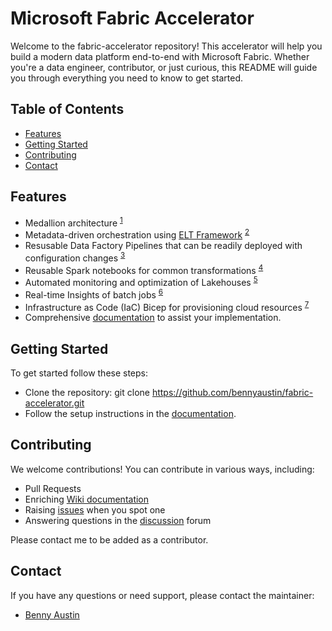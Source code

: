 # Microsoft Fabric Accelerator
Welcome to the fabric-accelerator repository! This accelerator will help you build a modern data platform end-to-end with Microsoft Fabric. Whether you're a data engineer, contributor, or just curious, this README will guide you through everything you need to know to get started.

## Table of Contents
- [Features](#features)
- [Getting Started](#getting-started)
- [Contributing](#contributing)
- [Contact](#contact)

## Features
- Medallion architecture <sup>[1](https://github.com/bennyaustin/fabric-accelerator/wiki/02-Architecture)</sup>
- Metadata-driven orchestration using [ELT Framework](https://github.com/bennyaustin/elt-framework) <sup>[2](https://github.com/bennyaustin/fabric-accelerator/wiki/03-Metadata%E2%80%90driven-Orchestration)</sup> 
- Resusable Data Factory Pipelines that can be readily deployed with configuration changes <sup>[3](https://github.com/bennyaustin/fabric-accelerator/wiki/04-Reusable-Data-Factory-Pipelines)</sup>
- Reusable Spark notebooks for common transformations <sup>[4](https://github.com/bennyaustin/fabric-accelerator/wiki/05-Reusable-Spark-Notebooks)</sup>
- Automated monitoring and optimization of Lakehouses <sup>[5](https://github.com/bennyaustin/fabric-accelerator/wiki/06-Lakehouse-Optimizations)</sup>
- Real-time Insights of batch jobs <sup>[6](https://github.com/bennyaustin/fabric-accelerator/wiki/08-ELT-Insights)</sup>
- Infrastructure as Code (IaC) Bicep for provisioning cloud resources <sup>[7](https://github.com/bennyaustin/fabric-accelerator/wiki/07-IaC-Bicep)</sup>
- Comprehensive [documentation](https://github.com/bennyaustin/fabric-accelerator/wiki) to assist your implementation.

## Getting Started
To get started follow these steps:
- Clone the repository: git clone https://github.com/bennyaustin/fabric-accelerator.git
- Follow the setup instructions in the [documentation](https://github.com/bennyaustin/fabric-accelerator/wiki).


## Contributing
We welcome contributions! You can contribute in various ways, including:
- Pull Requests
- Enriching [Wiki documentation](https://github.com/bennyaustin/fabric-accelerator/wiki)
- Raising [issues](https://github.com/bennyaustin/fabric-accelerator/issues) when you spot one
- Answering questions in the [discussion](https://github.com/bennyaustin/fabric-accelerator/discussions) forum

Please contact me to be added as a contributor.

## Contact
If you have any questions or need support, please contact the maintainer:
- [Benny Austin](https://github.com/bennyaustin)
